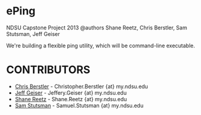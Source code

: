 ePing
==============

NDSU Capstone Project 2013
@authors Shane Reetz, Chris Berstler, Sam Stutsman, Jeff Geiser

We're building a flexible ping utility, which will be command-line executable.


# CONTRIBUTORS

- [Chris Berstler](https://github.com/drsir) - Christopher.Berstler {at} my.ndsu.edu
- [Jeff Geiser](https://github.com/jrgeiser) - Jeffery.Geiser {at} my.ndsu.edu
- [Shane Reetz](https://github.com/poodus) - Shane.Reetz {at} my.ndsu.edu
- [Sam Stutsman](https://github.com/TheIronMarx) - Samuel.Stutsman {at} my.ndsu.edu